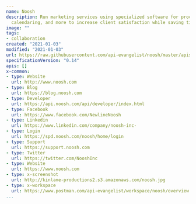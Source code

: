 ```yaml
---
name: Noosh
description: Run marketing services using specialized software for procurement, collaboration,
  calendaring, and more to increase client satisfaction while saving time and money.
image: ""
tags:
- collaboration
created: "2021-01-03"
modified: "2021-01-03"
url: https://raw.githubusercontent.com/api-evangelist/noosh/master/apis.json
specificationVersion: "0.14"
apis: []
x-common:
- type: Website
  url: http://www.noosh.com
- type: Blog
  url: https://blog.noosh.com
- type: Developer
  url: https://api.noosh.com/api/developer/index.html
- type: Facebook
  url: https://www.facebook.com/NewlineNoosh
- type: Linkedin
  url: https://www.linkedin.com/company/noosh-inc-
- type: Login
  url: https://spd.noosh.com/noosh/home/login
- type: Support
  url: https://support.noosh.com
- type: Twitter
  url: https://twitter.com/NooshInc
- type: Website
  url: https://www.noosh.com
- type: x-screenshot
  url: http://kinlane-productions2.s3.amazonaws.com/noosh.jpg
- type: x-workspace
  url: https://www.postman.com/api-evangelist/workspace/noosh/overview
...
```

